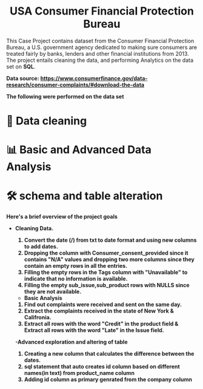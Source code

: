 <h1 align="center">
  USA Consumer Financial Protection Bureau
</h1

<p align="center">This Case Project contains dataset from the Consumer Financial Protection Bureau, a U.S. government agency dedicated to making sure consumers are treated fairly by banks, lenders and other financial institutions from 2013. The project entails cleaning the data, and performing Analytics on the data set on  <b>SQL</b>.</p>

<b>Data source<b>: https://www.consumerfinance.gov/data-research/consumer-complaints/#download-the-data

<b>The following were performed on the data set</b>
# 📒 Data cleaning
# 📊 Basic and Advanced Data Analysis
# 🛠 schema and table alteration



Here's a brief overview of the project goals
- Cleaning Data. 
  1. Convert the date (/) from txt to date format and using new columns to add dates.
  2. Dropping the column with Consumer_consent_provided since it contains "N/A" values and dropping two more columns since they contain an empty rows in all the entries.
  3. Filling the empty rows in the Tags column with "Unavailable" to indicate that no information is available.
  4. Filling the empty sub_issue,sub_product rows with NULLS since they are not available.

  - Basic Analysis
  1. Find out complaints were received and sent on the same day.
  2. Extract the complaints received in the state of New York & Califronia.
  3. Extract all rows with the word "Credit" in the product field & Extract all rows with the word "Late" in the Issue field.
  
  -Advanced exploration and altering of table
  1. Creating a new column that calculates the difference between the dates.
  2. sql statement that auto creates id column based on different names(in text) from product_name column
  3. Adding id column as primary genrated from the company column
